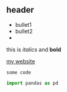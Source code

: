 ## header
* bullet1
* bullet2
* 
this is *italics* and **bold**

[my website](http://dataschool.io)

`some code`

```python
import pandas as pd
```

